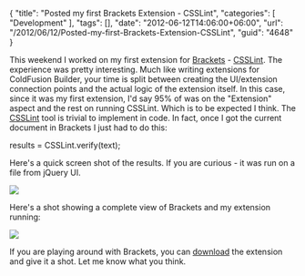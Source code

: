 {
	"title": "Posted my first Brackets Extension - CSSLint",
	"categories": [
		"Development"
	],
	"tags": [],
	"date": "2012-06-12T14:06:00+06:00",
	"url": "/2012/06/12/Posted-my-first-Brackets-Extension-CSSLint",
	"guid": "4648"
}

This weekend I worked on my first extension for <a href="https://github.com/adobe/brackets">Brackets</a> - <a href="https://github.com/cfjedimaster/brackets-csslint">CSSLint</a>. The experience was pretty interesting. Much like writing extensions for ColdFusion Builder, your time is split between creating the UI/extension connection points and the actual logic of the extension itself. In this case, since it was my first extension, I'd say 95% of was on the "Extension" aspect and the rest on running CSSLint. Which is to be expected I think. The  <a href="http://csslint.net/">CSSLint</a> tool is trivial to implement in code. In fact, once I got the current document in Brackets I just had to do this: 

results = CSSLint.verify(text);

Here's a quick screen shot of the results. If you are curious - it was run on a file from jQuery UI.

<img src="https://static.raymondcamden.com/images/ScreenClip96.png" />

Here's a shot showing a complete view of Brackets and my extension running:

<img src="https://static.raymondcamden.com/images/ScreenClip97.png" />

If you are playing around with Brackets, you can <a href="https://github.com/cfjedimaster/brackets-csslint">download</a> the extension and give it a shot. Let me know what you think.